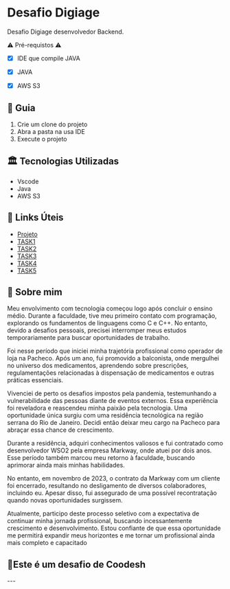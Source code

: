 <h1>Desafio Digiage </h1>
<p> Desafio Digiage desenvolvedor Backend.<br>

⚠️ Pré-requistos ⚠️
</h2>

- [x] IDE que compile JAVA

- [x] JAVA

- [x] AWS S3

<h2> 🚦 Guia </h2>

<ol>
    <li>Crie um clone do projeto</li>
    <li>Abra a pasta na usa IDE</li>
    <li>Execute o projeto</li>
</ol>

<h2>🏛️ Tecnologias Utilizadas</h2>

<ul>
    <li>Vscode</li>
    <li>Java</li>
    <li>AWS S3</li>
</ul>

<h2>🔗 Links Úteis</h2>
<ul>
    <li><a href="https://github.com/vitorc7/task/tree/main">Projeto</a></li>
    <li><a href="https://github.com/vitorc7/task/blob/main/myinterview/src/main/java/com/example/TASK1.java">TASK1</a></li>
    <li><a href="https://github.com/vitorc7/task/blob/main/myinterview/src/main/java/com/example/TASK2.java">TASK2</a></li>
    <li><a href="https://github.com/vitorc7/task/blob/main/myinterview/src/main/java/com/example/TASK3.java">TASK3</a></li>
    <li><a href="https://github.com/vitorc7/task/blob/main/myinterview/src/main/java/com/example/TASK4.java">TASK4</a></li>
    <li><a href="https://github.com/vitorc7/task/blob/main/myinterview/src/main/java/com/example/TASK5.java">TASK5</a></li>

</ul>
<h2>🧑 Sobre mim</h2>
<p>
    Meu envolvimento com tecnologia começou logo após concluir o ensino médio. Durante a faculdade, tive meu primeiro contato com programação, explorando os fundamentos de linguagens como C e C++. No entanto, devido a desafios pessoais, precisei interromper meus estudos temporariamente para buscar oportunidades de trabalho.

Foi nesse período que iniciei minha trajetória profissional como operador de loja na Pacheco. Após um ano, fui promovido a balconista, onde mergulhei no universo dos medicamentos, aprendendo sobre prescrições, regulamentações relacionadas à dispensação de medicamentos e outras práticas essenciais.

Vivenciei de perto os desafios impostos pela pandemia, testemunhando a vulnerabilidade das pessoas diante de eventos externos. Essa experiência foi reveladora e reascendeu minha paixão pela tecnologia. Uma oportunidade única surgiu com uma residência tecnológica na região serrana do Rio de Janeiro. Decidi então deixar meu cargo na Pacheco para abraçar essa chance de crescimento.

Durante a residência, adquiri conhecimentos valiosos e fui contratado como desenvolvedor WSO2 pela empresa Markway, onde atuei por dois anos. Esse período também marcou meu retorno à faculdade, buscando aprimorar ainda mais minhas habilidades.

No entanto, em novembro de 2023, o contrato da Markway com um cliente foi encerrado, resultando no desligamento de diversos colaboradores, incluindo eu. Apesar disso, fui assegurado de uma possível recontratação quando novas oportunidades surgissem.

Atualmente, participo deste processo seletivo com a expectativa de continuar minha jornada profissional, buscando incessantemente crescimento e desenvolvimento. Estou confiante de que essa oportunidade me permitirá expandir meus horizontes e me tornar um profissional ainda mais completo e capacitado
</p>
<h2> 🤝Este é um desafio de Coodesh </h2>
---

